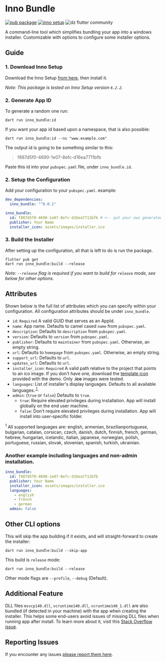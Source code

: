 # Inno Bundle

[![pub package](https://img.shields.io/pub/v/inno_bundle.svg)](https://pub.dev/packages/inno_bundle)
[![inno setup](https://img.shields.io/badge/Inno_Setup-v6.2.2-blue)](https://jrsoftware.org/isinfo.php)
![dz flutter community](https://img.shields.io/badge/DZ_Flutter_Community-Inno_Setup-blue)

A command-line tool which simplifies bundling your app into a windows installer. Customizable with
options to
configure some installer options.

## Guide

### 1. Download Inno Setup

Download the Inno Setup <a href="https://jrsoftware.org/isdl.php" target="_blank">from here</a>,
then install it.

*Note: This package is tested on Inno Setup version `6.2.2`.*

### 2. Generate App ID

To generate a random one run:

```shell
dart run inno_bundle:id
```

If you want your app id based upon a namespace, that is also possible:

```shell
dart run inno_bundle:id --ns "www.example.com"
```

The output id is going to be something similar to this:

> f887d5f0-4690-1e07-8efc-d16ea7711bfb

Paste this id into your `pubspec.yaml` file, under `inno_bundle.id`.

### 2. Setup the Configuration

Add your configuration to your `pubspec.yaml`. example:

```yaml
dev_dependencies:
  inno_bundle: "^0.0.1"

inno_bundle:
  id: f887d5f0-4690-1e07-8efc-d16ea7711bfb # <-- put your own generated one
  publisher: Your Name
  installer_icon: assets/images/installer.ico
```

### 3. Build the Installer

After setting up the configuration, all that is left to do is run the package.

```shell
flutter pub get
dart run inno_bundle:build --release
```

*Note: `--release` flag is required if you want to build for `release` mode, see below for other
options.*

## Attributes

Shown below is the full list of attributes which you can specify within your configuration.
All configuration attributes should be under `inno_bundle`.

- `id`: `Required` A valid GUID that serves as an AppId.
- `name`: App name. Defaults to camel cased `name` from `pubspec.yaml`.
- `description`: Defaults to `description` from `pubspec.yaml`.
- `version`: Defaults to `version` from `pubspec.yaml`.
- `publisher`: Defaults to `maintainer` from `pubspec.yaml`. Otherwise, an empty string.
- `url`: Defaults to `homepage` from `pubspec.yaml`. Otherwise, an empty string.
- `support_url`: Defaults to `url`.
- `updates_url`: Defaults to `url`.
- `installer_icon`: `Required` A valid path relative to the project that points to an ico image. If
  you don't have one, download the
  <a href="https://github.com/hahouari/inno_bundle/blob/dev/example/demo_app/assets/images/installer.ico" target="_blank">
  template icon</a> provided with the demo. Only **.ico** images were tested.
- `languages`: List of installer's display languages. Defaults to all available
  languages.<sup><a href="#attributes-more-1">&nbsp;1&nbsp;</a></sup>
- `admin`: (`true` or `false`) Defaults to `true`.
    - `true`: Require elevated privileges during installation. App will install globally on the end
      user machine.
    - `false`: Don't require elevated privileges during installation. App will install into
      user-specific folder.

<span id="attributes-more-1"><sup>1</sup></span> All supported languages are: english, armenian,
brazilianportuguese, bulgarian, catalan, corsican, czech, danish, dutch, finnish, french, german,
hebrew, hungarian, icelandic, italian, japanese, norwegian, polish, portuguese, russian, slovak,
slovenian, spanish, turkish, ukrainian.

### Another example including languages and non-admin installation.

```yaml
inno_bundle:
  id: f887d5f0-4690-1e07-8efc-d16ea7711bfb
  publisher: Your Name
  installer_icon: assets/images/installer.ico
  languages:
    - english
    - french
    - german
  admin: false
```

## Other CLI options

This will skip the app building if it exists, and will straight-forward to create the installer:

```shell
dart run inno_bundle:build --skip-app
```

This build is `release` mode:

```shell
dart run inno_bundle:build --release
```

Other mode flags are `--profile`, `--debug` (Default).

## Additional Feature

DLL files `msvcp140.dll`, `vcruntime140.dll`, `vcruntime140_1.dll` are also bundled (if detected in
your machine) with the app when creating the installer. This helps some end-users avoid issues of
missing DLL files when running app after install. To learn more about it, visit
this <a href="https://stackoverflow.com/questions/74329543/how-to-find-the-vcruntime140-dll-in-flutter-build-windows" target="_blank">
Stack Overflow issue</a>.

## Reporting Issues

If you encounter any
issues <a href="https://github.com/hahouari/inno_bundle/issues" target="_blank">please report them
here</a>.
